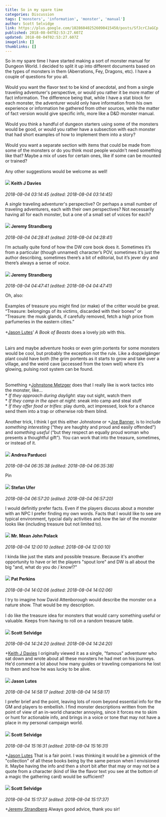 ```yaml
---
title: So in my spare time
categories: Discussion
tags: ['monsters', 'information', 'monster', 'manual']
author: Scott Selvidge
link: https://plus.google.com/102860402526090415450/posts/SfJcrCJaGCp
published: 2018-08-04T02:53:27.607Z
updated: 2018-08-04T02:53:27.607Z
imagelink: []
thumblinks: []
---
```


So in my spare time I have started making a sort of monster manual for Dungeon World. I decided to split it up into different documents based on the types of monsters in them (Aberrations, Fey, Dragons, etc). I have a couple of questions for you all. <br /><br />Would you want the flavor text to be kind of anecdotal, and from a single traveling adventurer&#39;s perspective, or would you rather it be more matter of fact information. The difference being that, while I have a stat block for each monster, the adventurer would only have information from his own experience or information he gathered from other sources, while the matter of fact version would give specific info, more like a D&amp;D monster manual.<br /><br />Would you think a handful of dungeon starters using some of the monsters would be good, or would you rather have a subsection with each monster that had short examples of how to implement them into a story?<br /><br />Would you want a separate section with items that could be made from some of the monsters or do you think most people wouldn&#39;t need something like that? Maybe a mix of uses for certain ones, like if some can be mounted or trained?<br /><br />Any other suggestions would be welcome as well!
<div id='comment z12ksr4jayjqzjh4t04cgfd4yx2egpiinck'>
  <h4><img src='{{site.baseurl}}//images/avatars/112327884121702098831_photo.jpg'> Keith J Davies</h4>
      <p><cite>2018-08-04 03:14:45 (edited: 2018-08-04 03:14:45)</cite></p>
        <p>A <i>single</i> traveling adventurer&#39;s perspective? Or perhaps a small number of traveling adventurers, each with their own perspectives? Not necessarily having all for each monster, but a one of a small set of voices for each?</p>
</div>
        

<div id='comment z12ksr4jayjqzjh4t04cgfd4yx2egpiinck'>
  <h4><img src='{{site.baseurl}}//images/avatars/102595580176380683252_photo.jpg'> Jeremy Strandberg</h4>
      <p><cite>2018-08-04 04:28:41 (edited: 2018-08-04 04:28:41)</cite></p>
        <p>I’m actually quite fond of how the DW core book does it. Sometimes it’s from a particular (though unnamed) character’s POV, sometimes it’s just the author describing, sometimes there’s a bit of editorial, but it’s jever dry and there’s always a sense of <i>voice</i>.</p>
</div>
        

<div id='comment z12ksr4jayjqzjh4t04cgfd4yx2egpiinck'>
  <h4><img src='{{site.baseurl}}//images/avatars/102595580176380683252_photo.jpg'> Jeremy Strandberg</h4>
      <p><cite>2018-08-04 04:47:41 (edited: 2018-08-04 04:47:41)</cite></p>
        <p>Oh, also:<br /><br />Examples of treasure you might find (or make) of the critter would be great. “Treasure: belongings of its victims, discarded with their bones” or “Treasure: the musk glands, if carefully removed, fetch a high price from parfumeries in the eastern cities.”<br /><br /><span class="proflinkWrapper"><span class="proflinkPrefix">+</span><a class="proflink" href="https://plus.google.com/115657313205562994919" oid="115657313205562994919">Jason Lutes</a></span>’ <i>A Book of Beasts</i> does a lovely job with this. <br /><br /><br />Lairs and maybe adventure hooks or even grim portents for some monsters would be cool, but probably the exception not the rule. Like a doppelgänger plant could have both (the grim portents as it starts to grow and take over a village, and the weird cave (accessed from the town well) where it’s glowing, pulsing root system can be found. <br /><br /><br />Something <span class="proflinkWrapper"><span class="proflinkPrefix">+</span><a class="proflink" href="https://plus.google.com/113864117304127544117" oid="113864117304127544117">Johnstone Metzger</a></span> does that I really like is work tactics into the monster, like...<br />* <i>If they approach during daylight</i>: stay out sight, watch them<br />* <i>If they camp in the open at night</i>: sneak into camp and steal stuff<br />* <i>If they offer food or trifles</i>: play dumb, act impressed, look for a chance send them into a trap or otherwise rob them blind. <br /><br />Another trick, I think I got this either Johnstone or <span class="proflinkWrapper"><span class="proflinkPrefix">+</span><a class="proflink" href="https://plus.google.com/103619294696451727396" oid="103619294696451727396">Joe Banner</a></span>, is to include <i>something interesting</i> (“they are haughty and proud and easily offended”) and <i>something useful</i> (“but they respect an equally proud woman who presents a thoughtful gift”). You can work that into the treasure, sometimes, or instead of it.</p>
</div>
        

<div id='comment z12ksr4jayjqzjh4t04cgfd4yx2egpiinck'>
  <h4><img src='{{site.baseurl}}//images/avatars/101076298485951808085_photo.jpg'> Andrea Parducci</h4>
      <p><cite>2018-08-04 06:35:38 (edited: 2018-08-04 06:35:38)</cite></p>
        <p>Pin</p>
</div>
        

<div id='comment z12ksr4jayjqzjh4t04cgfd4yx2egpiinck'>
  <h4><img src='{{site.baseurl}}//images/avatars/116704330777783746720_photo.jpg'> Stefan Ufer</h4>
      <p><cite>2018-08-04 06:57:20 (edited: 2018-08-04 06:57:20)</cite></p>
        <p>I would definitly prefer facts. Even if the players discuss about a monster with an NPC I prefer finding my own words. Facts that I would like to see are typical environment, typcial daily activities and how the lair of the monster looks like (including treasure but not limited to).</p>
</div>
        

<div id='comment z12ksr4jayjqzjh4t04cgfd4yx2egpiinck'>
  <h4><img src='{{site.baseurl}}//images/avatars/110022047881640166399_photo.jpg'> Mr. Mean John Polack</h4>
      <p><cite>2018-08-04 12:00:10 (edited: 2018-08-04 12:00:10)</cite></p>
        <p>I kinda like just the stats and possible treasure. Because it&#39;s another opportunity to have or let the players &quot;spout lore&quot; and DW is all about the big &quot;and, what do you do / know!?&quot;</p>
</div>
        

<div id='comment z12ksr4jayjqzjh4t04cgfd4yx2egpiinck'>
  <h4><img src='{{site.baseurl}}//images/avatars/111084535862571882784_photo.jpg'> Pat Perkins</h4>
      <p><cite>2018-08-04 14:02:06 (edited: 2018-08-04 14:02:06)</cite></p>
        <p>I try to imagine how David Attenborough would describe the monster on a nature show.  That would be my description.  <br /><br />I do like the treasure idea for monsters that would carry something useful or valuable.  Keeps from having to roll on a random treasure table.</p>
</div>
        

<div id='comment z12ksr4jayjqzjh4t04cgfd4yx2egpiinck'>
  <h4><img src='{{site.baseurl}}//images/avatars/102860402526090415450_photo.jpg'> Scott Selvidge</h4>
      <p><cite>2018-08-04 14:24:20 (edited: 2018-08-04 14:24:20)</cite></p>
        <p><span class="proflinkWrapper"><span class="proflinkPrefix">+</span><a class="proflink" href="https://plus.google.com/112327884121702098831" oid="112327884121702098831">Keith J Davies</a></span> I originally viewed it as a single, &quot;famous&quot; adventurer who sat down and wrote about all these monsters he had met on his journeys. He&#39;d comment a lot about how many guides or traveling companions he lost to them and how he was lucky to be alive.</p>
</div>
        

<div id='comment z12ksr4jayjqzjh4t04cgfd4yx2egpiinck'>
  <h4><img src='{{site.baseurl}}//images/avatars/115657313205562994919_photo.jpg'> Jason Lutes</h4>
      <p><cite>2018-08-04 14:58:17 (edited: 2018-08-04 14:58:17)</cite></p>
        <p>I prefer brief and the point, leaving lots of room beyond essential info for the GM and players to embellish. I find monster descriptions written from the point of view of an in-world character annoying, since it forces me to skim or hunt for actionable info, and brings in a voice or tone that may not have a place in my personal campaign world.</p>
</div>
        

<div id='comment z12ksr4jayjqzjh4t04cgfd4yx2egpiinck'>
  <h4><img src='{{site.baseurl}}//images/avatars/102860402526090415450_photo.jpg'> Scott Selvidge</h4>
      <p><cite>2018-08-04 15:16:31 (edited: 2018-08-04 15:16:31)</cite></p>
        <p><span class="proflinkWrapper"><span class="proflinkPrefix">+</span><a class="proflink" href="https://plus.google.com/115657313205562994919" oid="115657313205562994919">Jason Lutes</a></span> That is a fair point. I was thinking it would be a gimmick of the &quot;collection&quot; of all these books being by the same person when I envisioned it. Maybe having the info and then a short bit after that may or may not be a quote from a character (kind of like the flavor text you see at the bottom of a magic the gathering card) would be sufficient?</p>
</div>
        

<div id='comment z12ksr4jayjqzjh4t04cgfd4yx2egpiinck'>
  <h4><img src='{{site.baseurl}}//images/avatars/102860402526090415450_photo.jpg'> Scott Selvidge</h4>
      <p><cite>2018-08-04 15:17:37 (edited: 2018-08-04 15:17:37)</cite></p>
        <p><span class="proflinkWrapper"><span class="proflinkPrefix">+</span><a class="proflink" href="https://plus.google.com/102595580176380683252" oid="102595580176380683252">Jeremy Strandberg</a></span> Always good advice, thank you sir!</p>
</div>
        
